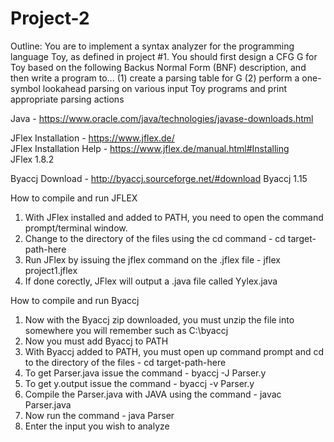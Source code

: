 # Project-2

Outline: You are to implement a syntax analyzer for the programming language Toy, as defined in project #1. You should first design a CFG G for Toy based on the following Backus Normal Form (BNF) description, and then write a program to...
(1) create a parsing table for G 
(2) perform a one-symbol lookahead parsing on various input Toy programs and print appropriate parsing actions

Java - https://www.oracle.com/java/technologies/javase-downloads.html

JFlex Installation - https://www.jflex.de/  
JFlex Installation Help - https://www.jflex.de/manual.html#Installing  
JFlex 1.8.2 

Byaccj Download - http://byaccj.sourceforge.net/#download
Byaccj 1.15

How to compile and run JFLEX
1. With JFlex installed and added to PATH, you need to open the command prompt/terminal window.
2. Change to the directory of the files using the cd command - cd target-path-here
3. Run JFlex by issuing the jflex command on the .jflex file - jflex project1.jflex
4. If done corectly, JFlex will output a .java file called Yylex.java

How to compile and run Byaccj
1. Now with the Byaccj zip downloaded, you must unzip the file into somewhere you will remember such as C:\byaccj
2. Now you must add Byaccj to PATH
3. With Byaccj added to PATH, you must open up command prompt and cd to the directory of the files - cd target-path-here
4. To get Parser.java issue the command - byaccj -J Parser.y
5. To get y.output issue the command - byaccj -v Parser.y
6. Compile the Parser.java with JAVA using the command - javac Parser.java
7. Now run the command - java Parser
8. Enter the input you wish to analyze

